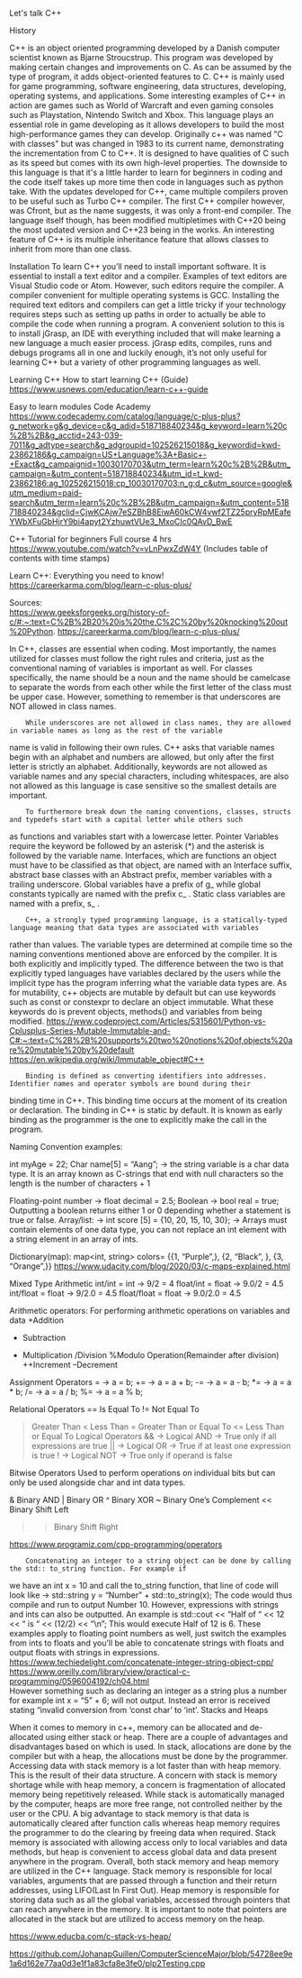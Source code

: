Let's talk C++

History

  C++ is an object oriented programming developed by a Danish computer scientist known as Bjarne Stroucstrup. 
This program was developed by making certain changes and improvements on C. As can be assumed by the type of program, 
it adds object-oriented features to C. C++ is mainly used for game programming, software engineering, data structures, 
developing, operating systems, and applications. Some interesting examples of C++ in action are games such as World of 
Warcraft and even gaming consoles such as Playstation, Nintendo Switch and Xbox. This language plays an essential role 
in game developing as it allows developers to build the most high-performance games they can develop. 
  Originally c++ was named "C with classes" but was changed in 1983 to its current name, demonstrating the incrementation 
from C to C++. It is designed to have qualities of C such as its speed but comes with its own high-level properties. The 
downside to this language is that it's a little harder to learn for beginners in coding and the code itself takes up more
time then code in languages such as python take. With the updates developed for C++, came multiple compilers proven to be
useful such as Turbo C++ compiler. The first C++ compiler however, was Cfront, but as the name suggests, it was only a 
front-end compiler. The language itself though, has been modified multipletimes with C++20 being the most updated version
and C++23 being in the works. An interesting feature of C++ is its multiple inheritance feature that allows classes to 
inherit from more than one class. 

Installation
  To learn C++ you’ll need to install important software. It is essential to install a text editor and a compiler. Examples 
of text editors are Visual Studio code or Atom. However, such editors require the compiler. A compiler convenient for multiple 
operating systems is GCC. 
  Installing the required text editors and compilers can get a little tricky if your technology requires steps such as setting 
up paths in order to actually be able to compile the code when running a program. A convenient solution to this is to install 
jGrasp, an IDE with everything included that will make learning a new language a much easier process. jGrasp edits, compiles, 
runs and debugs programs all in one and luckily enough, it’s not only useful for learning C++ but a variety of other programming
languages as well.

Learning C++
How to start learning C++ (Guide) https://www.usnews.com/education/learn-c++-guide

Easy to learn modules Code Academy	https://www.codecademy.com/catalog/language/c-plus-plus?g_network=g&g_device=c&g_adid=518718840234&g_keyword=learn%20c%2B%2B&g_acctid=243-039-7011&g_adtype=search&g_adgroupid=102526215018&g_keywordid=kwd-23862186&g_campaign=US+Language%3A+Basic+-+Exact&g_campaignid=10030170703&utm_term=learn%20c%2B%2B&utm_campaign=&utm_content=518718840234&utm_id=t_kwd-23862186:ag_102526215018:cp_10030170703:n_g:d_c&utm_source=google&utm_medium=paid-search&utm_term=learn%20c%2B%2B&utm_campaign=&utm_content=518718840234&gclid=CjwKCAjw7eSZBhB8EiwA60kCW4vwf2TZ25pryRpMEafeYWbXFuGbHjrY9bi4apyt2YzhuwtVUe3_MxoCIc0QAvD_BwE

C++ Tutorial for beginners Full course 4 hrs	https://www.youtube.com/watch?v=vLnPwxZdW4Y	(Includes table of contents with time stamps)

Learn C++: Everything you need to know!	https://careerkarma.com/blog/learn-c-plus-plus/

Sources:	
https://www.geeksforgeeks.org/history-of-c/#:~:text=C%2B%2B20%20is%20the,C%2C%20by%20knocking%20out%20Python.
https://careerkarma.com/blog/learn-c-plus-plus/

 In C++, classes are essential when coding. Most importantly, the names utilized for classes must follow the right rules
and criteria, just as the conventional naming of variables is important as well. For classes specifically, the name should 
be a noun and the name should be camelcase to separate the words from each other while the first letter of the class must
be upper case. However, something to remember is that underscores are NOT allowed in class names.


        While underscores are not allowed in class names, they are allowed in variable names as long as the rest of the variable
name is valid in following their own rules. C++ asks that variable names begin with an alphabet and numbers are allowed, 
but only after the first letter is strictly an alphabet. Additionally, keywords are not allowed as variable names and any
special characters, including whitespaces, are also not allowed as this language is case sensitive so the smallest details 
are important.  


        To furthermore break down the naming conventions, classes, structs and typedefs start with a capital letter while others such 
as functions and variables start with a lowercase letter. Pointer Variables  require the keyword be followed by an asterisk (*) 
and the asterisk is followed by the variable name. Interfaces, which are functions an object must have to be classified as 
that object, are named with an Interface suffix, abstract base classes with an Abstract prefix, member variables with a trailing
underscore. Global variables have a prefix of g_ while global constants typically are named with the prefix c_ . Static class 
variables are named with a prefix, s_ . 


        C++, a strongly typed programming language, is a statically-typed language meaning that data types are associated with variables
rather than values. The variable types are determined at compile time so the naming conventions mentioned above are enforced by 
the compiler. It is both explicitly and implicitly typed. The difference between the two is that explicitly typed languages have
variables declared by the users while the implicit type has the program inferring what the variable data types are. As for 
mutability, c++ objects are mutable by default but can use keywords such as const or constexpr to declare an object immutable. What
these keywords do is prevent objects, methods() and variables from being modified. 
https://www.codeproject.com/Articles/5315601/Python-vs-Cplusplus-Series-Mutable-Immutable-and-C#:~:text=C%2B%2B%20supports%20two%20notions%20of,objects%20are%20mutable%20by%20default
https://en.wikipedia.org/wiki/Immutable_object#C++

        Binding is defined as converting identifiers into addresses. Identifier names and operator symbols are bound during their 
binding time in C++. This binding time occurs at the moment of its creation or declaration. The binding in C++ is static by
default. It is known as early binding as the programmer is the one to explicitly make the call in the program.


Naming Convention examples:


int myAge = 22;
Char name[5] = “Aang”; → the string variable is a char data type. It is an array known as C-strings that end with null characters
so the length is the number of characters + 1

Floating-point number → float decimal = 2.5;
Boolean → bool  real = true;
        Outputting a boolean returns either 1 or 0 depending whether a statement is true or false. 
Array/list: → int score [5] = {10, 20, 15, 10, 30}; → Arrays must contain elements of one data type, you can not replace an int 
element with a string element in an array of ints.

Dictionary(map): map<int, string> colors= {{1, “Purple”,},
      {2, “Black”, },
      {3, “Orange”,}} 
https://www.udacity.com/blog/2020/03/c-maps-explained.html


 
Mixed Type Arithmetic
int/int = int → 9/2 = 4
float/int = float → 9.0/2 = 4.5
int/float = float → 9/2.0 = 4.5
float/float = float → 9.0/2.0 = 4.5


Arithmetic operators:
For performing arithmetic operations on variables and data
+Addition
- Subtraction
* Multiplication
/Division
%Modulo Operation(Remainder after division)
++Increment
–Decrement


Assignment Operators
=   → a = b;
+= → a = a + b;
-=  → a = a - b;
*=  → a = a * b;
/=   → a = a / b;
%= → a = a % b;


Relational Operators 
== Is Equal To
!= Not Equal To
> Greater Than
< Less Than
>= Greater Than or Equal To
<= Less Than or Equal To
Logical Operators
&& → Logical AND → True only if all expressions are true
  ||   → Logical OR   → True if at least one expression is true
  !    → Logical NOT  → True only if operand is false 


Bitwise Operators
Used to perform operations on individual bits but can only be used alongside char and int data types.


&  Binary AND
|    Binary OR
^   Binary XOR
~   Binary One’s Complement
<< Binary Shift Left
>> Binary Shift Right


https://www.programiz.com/cpp-programming/operators


        Concatenating an integer to a string object can be done by calling the std:: to_string function. For example if 
we have an int x = 10 and call the to_string function, that line of code will look like → std::string y = “Number” + 
std::to_string(x); The code would thus compile and run to output Number 10. However, expressions with strings and ints can 
also be outputted. An example is std::cout << “Half of “ << 12 << “ is “ << (12/2) << “\n”; This would execute Half of 12 is 6. 
These examples apply to floating point numbers as well, just switch the examples from ints to floats and you’ll be able to 
concatenate strings with floats and output floats with strings in expressions.
https://www.techiedelight.com/concatenate-integer-string-object-cpp/
https://www.oreilly.com/library/view/practical-c-programming/0596004192/ch04.html        
        However something such as declaring an integer as a string plus a number for example int x = “5” + 6; will not output. 
Instead an error is received stating “invalid conversion from ‘const char’ to ‘int’. 
Stacks and Heaps


When it comes to memory in c++, memory can be allocated and de-allocated using either stack or heap. There are a couple of 
advantages and disadvantages based on which is used. In stack, allocations are done by the compiler but with a heap, the allocations
must be done by the programmer. Accessing data with stack memory is a lot faster than with heap memory. This is the result of their
data structure. A concern with stack is memory shortage while with heap memory, a concern is fragmentation of allocated memory being 
repetitively released. While stack is automatically managed by the computer, heaps are more free range, not controlled neither by the 
user or the CPU. A big advantage to stack memory is that data is automatically cleared after function calls whereas heap memory requires
the programmer to do the clearing by freeing data when required. Stack memory is associated with allowing access only to local variables
and data methods, but heap is convenient to access global data and data present anywhere in the program. Overall, both stack memory and 
heap memory are utilized in the C++ language. Stack memory is responsible for local variables, arguments that are passed through a function 
and their return addresses, using LIFO(Last In First Out). Heap memory is responsible for storing data such as all the global variables, 
accessed through pointers that can reach anywhere in the memory. It is important to note that pointers are allocated in the stack but are 
utilized to access memory on the heap.


https://www.educba.com/c-stack-vs-heap/

https://github.com/JohanapGuillen/ComputerScienceMajor/blob/54728ee9e1a6d162e77aa0d3e1f1a83cfa8e3fe0/plp2Testing.cpp
